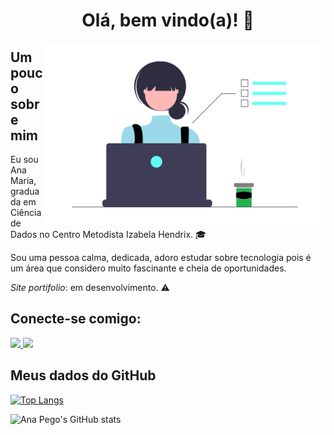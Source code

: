 <div align = "center">
  <h1> Olá, bem vindo(a)! 👋</h1> 
</div>

<div>
    <img src="dev.png" width="450" align="right">
</div>


## Um pouco sobre mim

Eu sou Ana Maria, graduada em Ciência de Dados no Centro Metodista Izabela Hendrix. :mortar_board:

Sou uma pessoa calma, dedicada, adoro estudar sobre tecnologia pois é um área que 
considero muito fascinante e cheia de oportunidades.

*Site portifolio*: em desenvolvimento. :warning:



## **Conecte-se comigo:**

<a href="mailto:anapinheiro0404@gmail.com" alt="gmail" target="_blank">

<img src="https://img.shields.io/badge/-Gmail-FF0000?style=flat-square&labelColor=FF0000&logo=gmail&logoColor=white&link=mailto:anapinheiro0404@gmail.com" />

</a>

<a href="https://www.linkedin.com/in/ana-pego" alt="linkedin" target="_blank">

<img src="https://img.shields.io/badge/LinkedIn-%230077B5.svg?&style=flat-square&logo=linkedin&logoColor=white">

</a>

<p> </p>

## Meus dados do GitHub

[![Top Langs](https://github-readme-stats.vercel.app/api/top-langs/?username=anamariapego&layout=compact&hide_border=true)](https://github.com/anamariapego/github-readme-stats)

![Ana Pego's GitHub stats](https://github-readme-stats.vercel.app/api?username=anamariapego&show_icons=true&hide_border=true) 



